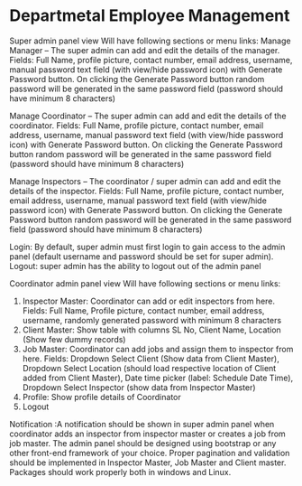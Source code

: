 # Departmetal Employee Management
Super admin panel view
Will have following sections or menu links:
Manage Manager – The super admin can add and edit the details of
the manager.
Fields: Full Name, profile picture, contact number, email address,
username, manual password text field (with view/hide password icon)
with Generate Password button. On clicking the Generate Password
button random password will be generated in the same password field
(password should have minimum 8 characters)

Manage Coordinator – The super admin can add and edit the details
of the coordinator.
Fields: Full Name, profile picture, contact number, email address,
username, manual password text field (with view/hide password icon)
with Generate Password button. On clicking the Generate Password
button random password will be generated in the same password field
(password should have minimum 8 characters)

Manage Inspectors – The coordinator / super admin can add and edit
the details of the inspector.
Fields: Full Name, profile picture, contact number, email address,
username, manual password text field (with view/hide password icon)
with Generate Password button. On clicking the Generate Password
button random password will be generated in the same password field
(password should have minimum 8 characters)

Login: By default, super admin must first login to gain access to the
admin panel (default username and password should be set for super
admin).
Logout: super admin has the ability to logout out of the admin panel


Coordinator admin panel view
Will have following sections or menu links:
1. Inspector Master: Coordinator can add or edit inspectors from
here.
Fields: Full Name, Profile picture, contact number, email address,
username, randomly generated password with minimum 8 characters
2. Client Master: Show table with columns SL No, Client Name,
Location (Show few dummy records)
3. Job Master: Coordinator can add jobs and assign them to
inspector from here.
Fields: Dropdown Select Client (Show data from Client Master),
Dropdown Select Location (should load respective location of
Client added from Client Master), Date time picker (label: Schedule
Date Time), Dropdown Select Inspector (show data from Inspector
Master)
4. Profile: Show profile details of Coordinator
5. Logout


Notification :A notification should be shown in super admin panel when
coordinator adds an inspector from inspector master or creates a job
from job master. The admin panel should be designed using bootstrap
or any other front-end framework of your choice. Proper pagination and
validation should be implemented in Inspector Master, Job Master and
Client master. Packages should work properly both in windows and
Linux.
